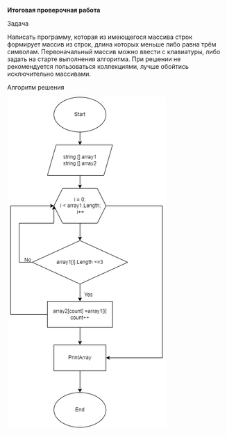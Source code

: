 **Итоговая проверочная работа**

Задача

Написать программу, которая из имеющегося массива строк формирует массив из строк, длина которых меньше либо равна трём символам. Первоначальный массив можно ввести с клавиатуры, либо задать на старте выполнения алгоритма. При решении не рекомендуется пользоваться коллекциями, лучше обойтись исключительно массивами.

Алгоритм решения

![Diagramm](https://raw.githubusercontent.com/VladimirVKuzmin/FinalProject/main/FinalProjectDiagram.drawio.png)

